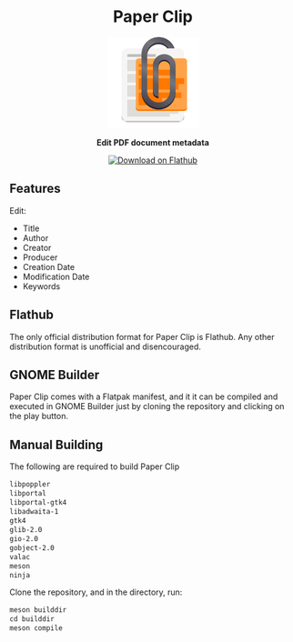 <div align="center">

# Paper Clip

<img src="data/icons/hicolor/scalable/apps/io.github.diegoivan.pdf_metadata_editor.svg" width="160" height="160"></img>

**Edit PDF document metadata**

<a href="https://flathub.org/apps/details/io.github.diegoivan.pdf_metadata_editor">
    <img width="200" src="https://flathub.org/assets/badges/flathub-badge-en.png" alt="Download on Flathub">
</a>

</div>

## Features

Edit:

* Title
* Author
* Creator
* Producer
* Creation Date
* Modification Date
* Keywords

## Flathub

The only official distribution format for Paper Clip is Flathub. Any other distribution format is unofficial and disencouraged.

## GNOME Builder

Paper Clip comes with a Flatpak manifest, and it it can be compiled and executed in GNOME Builder just by cloning the repository and clicking on the play button.

## Manual Building

The following are required to build Paper Clip

```
libpoppler
libportal
libportal-gtk4
libadwaita-1
gtk4
glib-2.0
gio-2.0
gobject-2.0
valac
meson
ninja
```

Clone the repository, and in the directory, run:

```
meson builddir
cd builddir
meson compile
```
